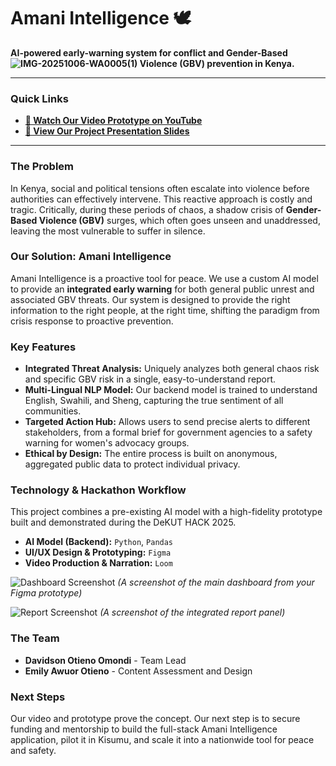 # Amani Intelligence 🕊️

**AI-powered early-warning system for conflict and Gender-Based ![IMG-20251006-WA0005(1)](https://github.com/user-attachments/assets/df616e41-b93b-4343-acd2-cffc44ffcecb)
Violence (GBV) prevention in Kenya.**

---

### **Quick Links**

*   **[🎥 Watch Our Video Prototype on YouTube](https://youtu.be/_Uy24sZbdjA?si=P_qiBPSRgkJsdBN6)**
*   **[📄 View Our Project Presentation Slides](https://drive.google.com/file/d/1K96TISMu_MJWfefjT-n7bBSEgEMRgpcs/view?usp=drivesdk)**

---

### **The Problem**

In Kenya, social and political tensions often escalate into violence before authorities can effectively intervene. This reactive approach is costly and tragic. Critically, during these periods of chaos, a shadow crisis of **Gender-Based Violence (GBV)** surges, which often goes unseen and unaddressed, leaving the most vulnerable to suffer in silence.

### **Our Solution: Amani Intelligence**

Amani Intelligence is a proactive tool for peace. We use a custom AI model to provide an **integrated early warning** for both general public unrest and associated GBV threats. Our system is designed to provide the right information to the right people, at the right time, shifting the paradigm from crisis response to proactive prevention.

### **Key Features**

*   **Integrated Threat Analysis:** Uniquely analyzes both general chaos risk and specific GBV risk in a single, easy-to-understand report.
*   **Multi-Lingual NLP Model:** Our backend model is trained to understand English, Swahili, and Sheng, capturing the true sentiment of all communities.
*   **Targeted Action Hub:** Allows users to send precise alerts to different stakeholders, from a formal brief for government agencies to a safety warning for women's advocacy groups.
*   **Ethical by Design:** The entire process is built on anonymous, aggregated public data to protect individual privacy.

### **Technology & Hackathon Workflow**

This project combines a pre-existing AI model with a high-fidelity prototype built and demonstrated during the DeKUT HACK 2025.

*   **AI Model (Backend):** `Python`, `Pandas`
*   **UI/UX Design & Prototyping:** `Figma`
*   **Video Production & Narration:** `Loom`

![Dashboard Screenshot](screenshots/dashboard.png)
*(A screenshot of the main dashboard from your Figma prototype)*

![Report Screenshot](screenshots/report.png)
*(A screenshot of the integrated report panel)*

### **The Team**

*   **Davidson Otieno Omondi** - Team Lead
*   **Emily Awuor Otieno** - Content Assessment and Design

### **Next Steps**

Our video and prototype prove the concept. Our next step is to secure funding and mentorship to build the full-stack Amani Intelligence application, pilot it in Kisumu, and scale it into a nationwide tool for peace and safety. 
